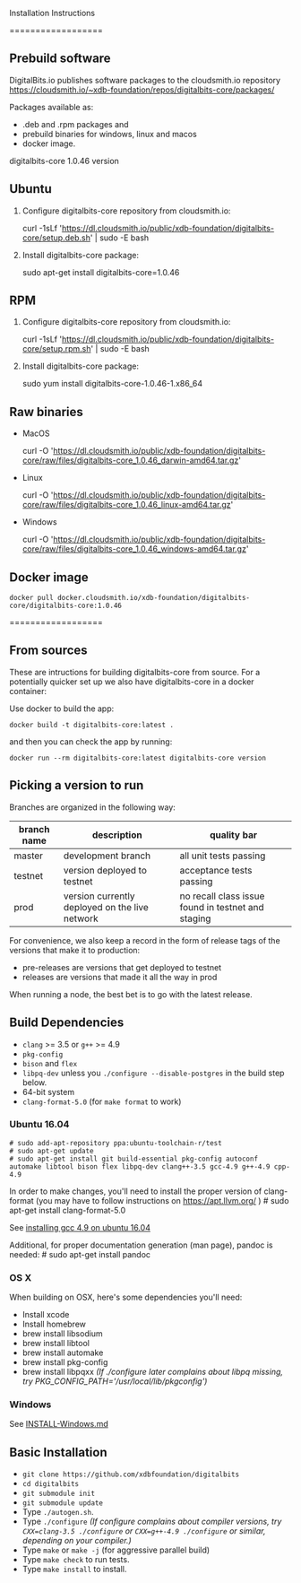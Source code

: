 Installation Instructions

==================
## Prebuild software
DigitalBits.io publishes software packages to the cloudsmith.io repository https://cloudsmith.io/~xdb-foundation/repos/digitalbits-core/packages/

Packages available as:
   - .deb and .rpm packages and 
   - prebuild binaries for windows, linux and macos
   - docker image.  

digitalbits-core 1.0.46 version

## Ubuntu

1. Configure digitalbits-core repository from cloudsmith.io:

    curl -1sLf 'https://dl.cloudsmith.io/public/xdb-foundation/digitalbits-core/setup.deb.sh' | sudo -E bash

2. Install digitalbits-core package:

    sudo apt-get install digitalbits-core=1.0.46


## RPM 
1. Configure digitalbits-core repository from cloudsmith.io:

    curl -1sLf 'https://dl.cloudsmith.io/public/xdb-foundation/digitalbits-core/setup.rpm.sh' | sudo -E bash

2. Install digitalbits-core package:

    sudo yum install digitalbits-core-1.0.46-1.x86_64

## Raw binaries

- MacOS

    curl -O 'https://dl.cloudsmith.io/public/xdb-foundation/digitalbits-core/raw/files/digitalbits-core_1.0.46_darwin-amd64.tar.gz'

- Linux

    curl -O 'https://dl.cloudsmith.io/public/xdb-foundation/digitalbits-core/raw/files/digitalbits-core_1.0.46_linux-amd64.tar.gz'

- Windows

    curl -O 'https://dl.cloudsmith.io/public/xdb-foundation/digitalbits-core/raw/files/digitalbits-core_1.0.46_windows-amd64.tar.gz'


## Docker image

    docker pull docker.cloudsmith.io/xdb-foundation/digitalbits-core/digitalbits-core:1.0.46

==================
## From sources

These are intructions for building digitalbits-core from source. For a potentially quicker set up we also have digitalbits-core in a docker container:

Use docker to build the app:
```shell
docker build -t digitalbits-core:latest .
```
and then you can check the app by running:
```shell
docker run --rm digitalbits-core:latest digitalbits-core version
```

## Picking a version to run

Branches are organized in the following way:

| branch name | description | quality bar |
| ----------- | ----------- | ----------- |
| master      | development branch | all unit tests passing |
| testnet     | version deployed to testnet | acceptance tests passing |
| prod        | version currently deployed on the live network | no recall class issue found in testnet and staging |

For convenience, we also keep a record in the form of release tags of the
 versions that make it to production:
 * pre-releases are versions that get deployed to testnet
 * releases are versions that made it all the way in prod

When running a node, the best bet is to go with the latest release.

## Build Dependencies

- `clang` >= 3.5 or `g++` >= 4.9
- `pkg-config`
- `bison` and `flex`
- `libpq-dev` unless you `./configure --disable-postgres` in the build step below.
- 64-bit system
- `clang-format-5.0` (for `make format` to work)

### Ubuntu 16.04

    # sudo add-apt-repository ppa:ubuntu-toolchain-r/test
    # sudo apt-get update
    # sudo apt-get install git build-essential pkg-config autoconf automake libtool bison flex libpq-dev clang++-3.5 gcc-4.9 g++-4.9 cpp-4.9

In order to make changes, you'll need to install the proper version of clang-format (you may have to follow instructions on https://apt.llvm.org/ )
    # sudo apt-get install clang-format-5.0

See [installing gcc 4.9 on ubuntu 16.04](http://askubuntu.com/questions/428198/getting-installing-gcc-g-4-9-on-ubuntu)

Additional, for proper documentation generation (man page), pandoc is needed:
    # sudo apt-get install pandoc

### OS X
When building on OSX, here's some dependencies you'll need:
- Install xcode
- Install homebrew
- brew install libsodium
- brew install libtool
- brew install automake
- brew install pkg-config
- brew install libpqxx *(If ./configure later complains about libpq missing, try PKG_CONFIG_PATH='/usr/local/lib/pkgconfig')*

### Windows
See [INSTALL-Windows.md](INSTALL-Windows.md)

## Basic Installation

- `git clone https://github.com/xdbfoundation/digitalbits`
- `cd digitalbits`
- `git submodule init`
- `git submodule update`
- Type `./autogen.sh`.
- Type `./configure`   *(If configure complains about compiler versions, try `CXX=clang-3.5 ./configure` or `CXX=g++-4.9 ./configure` or similar, depending on your compiler.)*
- Type `make` or `make -j` (for aggressive parallel build)
- Type `make check` to run tests.
- Type `make install` to install.



















